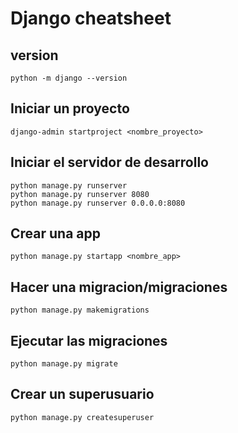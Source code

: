 # Django cheatsheet

## version
```shell
python -m django --version
```

## Iniciar un proyecto
```shell
django-admin startproject <nombre_proyecto>
```

## Iniciar el servidor de desarrollo
```shell
python manage.py runserver
python manage.py runserver 8080
python manage.py runserver 0.0.0.0:8080
```

## Crear una app
```shell
python manage.py startapp <nombre_app>
```

## Hacer una migracion/migraciones
```shell
python manage.py makemigrations
```

## Ejecutar las migraciones
```shell
python manage.py migrate
```

## Crear un superusuario
```shell
python manage.py createsuperuser
```
